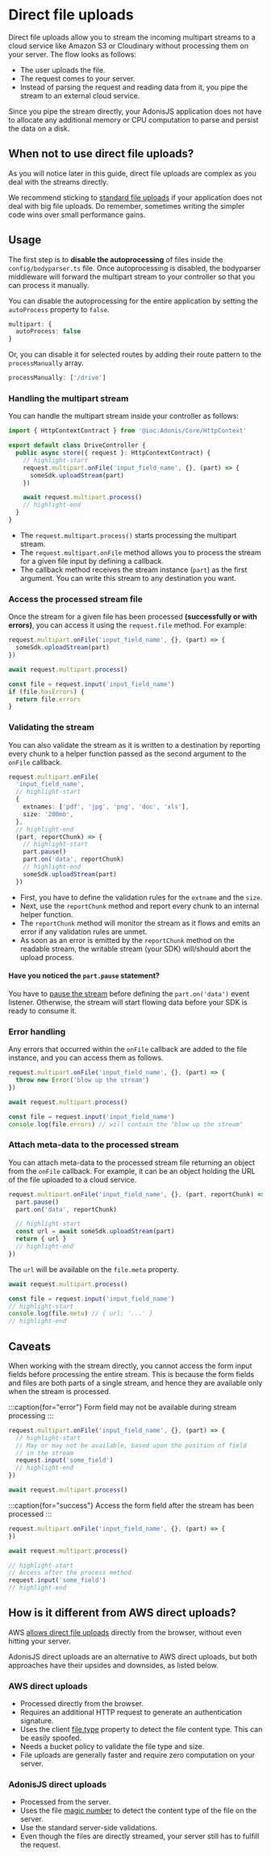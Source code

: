 # Direct file uploads

Direct file uploads allow you to stream the incoming multipart streams to a cloud service like Amazon S3 or Cloudinary without processing them on your server. The flow looks as follows:

- The user uploads the file.
- The request comes to your server.
- Instead of parsing the request and reading data from it, you pipe the stream to an external cloud service.

Since you pipe the stream directly, your AdonisJS application does not have to allocate any additional memory or CPU computation to parse and persist the data on a disk.

## When not to use direct file uploads?
As you will notice later in this guide, direct file uploads are complex as you deal with the streams directly.

We recommend sticking to [standard file uploads](./file-uploads.md) if your application does not deal with big file uploads. Do remember, sometimes writing the simpler code wins over small performance gains.

## Usage
The first step is to **disable the autoprocessing** of files inside the `config/bodyparser.ts` file. Once autoprocessing is disabled, the bodyparser middleware will forward the multipart stream to your controller so that you can process it manually.

You can disable the autoprocessing for the entire application by setting the `autoProcess` property to `false`.

```ts
multipart: {
  autoProcess: false
}
```

Or, you can disable it for selected routes by adding their route pattern to the `processManually` array.

```ts
processManually: ['/drive']
```

### Handling the multipart stream
You can handle the multipart stream inside your controller as follows:

```ts
import { HttpContextContract } from '@ioc:Adonis/Core/HttpContext'

export default class DriveController {
  public async store({ request }: HttpContextContract) {
    // highlight-start
    request.multipart.onFile('input_field_name', {}, (part) => {
      someSdk.uploadStream(part)
    })

    await request.multipart.process()
    // highlight-end
  }
}
```

- The `request.multipart.process()` starts processing the multipart stream.
- The `request.multipart.onFile` method allows you to process the stream for a given file input by defining a callback.
- The callback method receives the stream instance (`part`) as the first argument. You can write this stream to any destination you want.

### Access the processed stream file
Once the stream for a given file has been processed **(successfully or with errors)**, you can access it using the `request.file` method. For example:

```ts
request.multipart.onFile('input_field_name', {}, (part) => {
  someSdk.uploadStream(part)
})

await request.multipart.process()

const file = request.input('input_field_name')
if (file.hasErrors) {
  return file.errors
}
```

### Validating the stream
You can also validate the stream as it is written to a destination by reporting every chunk to a helper function passed as the second argument to the `onFile` callback.

```ts
request.multipart.onFile(
  'input_field_name',
  // highlight-start
  {
    extnames: ['pdf', 'jpg', 'png', 'doc', 'xls'],
    size: '200mb',  
  },
  // highlight-end
  (part, reportChunk) => {
    // highlight-start
    part.pause()
    part.on('data', reportChunk)
    // highlight-end
    someSdk.uploadStream(part)
  })
```

- First, you have to define the validation rules for the `extname` and the `size`.
- Next, use the `reportChunk` method and report every chunk to an internal helper function. 
- The `reportChunk` method will monitor the stream as it flows and emits an error if any validation rules are unmet.
- As soon as an error is emitted by the `reportChunk` method on the readable stream, the writable stream (your SDK) will/should abort the upload process.

#### Have you noticed the `part.pause` statement?
You have to [pause the stream](https://nodejs.org/api/stream.html#stream_event_data) before defining the `part.on('data')` event listener. Otherwise, the stream will start flowing data before your SDK is ready to consume it. 

### Error handling
Any errors that occurred within the `onFile` callback are added to the file instance, and you can access them as follows.

```ts
request.multipart.onFile('input_field_name', {}, (part) => {
  throw new Error('blow up the stream')
})

await request.multipart.process()

const file = request.input('input_field_name')
console.log(file.errors) // will contain the "blow up the stream"
```

### Attach meta-data to the processed stream
You can attach meta-data to the processed stream file returning an object from the `onFile` callback. For example, it can be an object holding the URL of the file uploaded to a cloud service.

```ts
request.multipart.onFile('input_field_name', {}, (part, reportChunk) => {
  part.pause()
  part.on('data', reportChunk)

  // highlight-start
  const url = await someSdk.uploadStream(part)
  return { url }
  // highlight-end
})
```

The `url` will be available on the `file.meta` property.

```ts
await request.multipart.process()

const file = request.input('input_field_name')
// highlight-start
console.log(file.meta) // { url: '...' }
// highlight-end
```

## Caveats
When working with the stream directly, you cannot access the form input fields before processing the entire stream. This is because the form fields and files are both parts of a single stream, and hence they are available only when the stream is processed.

:::caption{for="error"}
Form field may not be available during stream processing
:::

```ts
request.multipart.onFile('input_field_name', {}, (part) => {
  // highlight-start
  // May or may not be available, based upon the position of field
  // in the stream
  request.input('some_field')
  // highlight-end
})

await request.multipart.process()
```

:::caption{for="success"}
Access the form field after the stream has been processed
:::

```ts
request.multipart.onFile('input_field_name', {}, (part) => {
})

await request.multipart.process()

// highlight-start
// Access after the process method
request.input('some_field')
// highlight-end
```

## How is it different from AWS direct uploads?
AWS [allows direct file uploads](https://aws.amazon.com/blogs/compute/uploading-to-amazon-s3-directly-from-a-web-or-mobile-application/) directly from the browser, without even hitting your server.

AdonisJS direct uploads are an alternative to AWS direct uploads, but both approaches have their upsides and downsides, as listed below.

### AWS direct uploads

- Processed directly from the browser.
- Requires an additional HTTP request to generate an authentication signature.
- Uses the client [file.type](https://developer.mozilla.org/en-US/docs/Web/API/File/type) property to detect the file content type. This can be easily spoofed.
- Needs a bucket policy to validate the file type and size.
- File uploads are generally faster and require zero computation on your server.

### AdonisJS direct uploads

- Processed from the server.
- Uses the file [magic number](<https://en.wikipedia.org/wiki/Magic_number_(programming)#Magic_numbers_in_files>) to detect the content type of the file on the server.
- Use the standard server-side validations.
- Even though the files are directly streamed, your server still has to fulfill the request.
